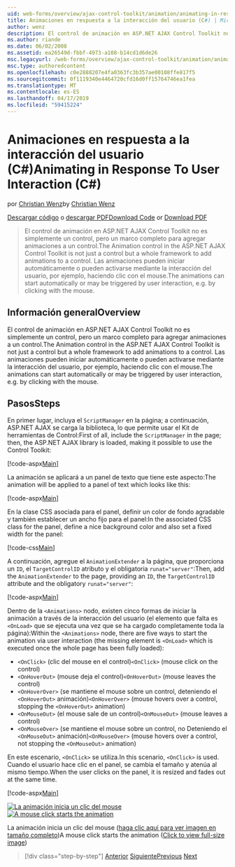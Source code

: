 ```yaml
---
uid: web-forms/overview/ajax-control-toolkit/animation/animating-in-response-to-user-interaction-cs
title: Animaciones en respuesta a la interacción del usuario (C#) | Microsoft Docs
author: wenz
description: El control de animación en ASP.NET AJAX Control Toolkit no es simplemente un control, pero un marco completo para agregar animaciones a un control. Las animaciones pueden star...
ms.author: riande
ms.date: 06/02/2008
ms.assetid: ea26549d-fbbf-4973-a108-b14cd1d6de26
msc.legacyurl: /web-forms/overview/ajax-control-toolkit/animation/animating-in-response-to-user-interaction-cs
msc.type: authoredcontent
ms.openlocfilehash: c0e2888207e4fa0363fc3b357ae00108ffe817f5
ms.sourcegitcommit: 0f1119340e4464720cfd16d0ff15764746ea1fea
ms.translationtype: MT
ms.contentlocale: es-ES
ms.lasthandoff: 04/17/2019
ms.locfileid: "59415224"
---
```

# <a name="animating-in-response-to-user-interaction-c"></a><span data-ttu-id="d9e7e-104">Animaciones en respuesta a la interacción del usuario (C#)</span><span class="sxs-lookup"><span data-stu-id="d9e7e-104">Animating in Response To User Interaction (C#)</span></span>

<span data-ttu-id="d9e7e-105">por [Christian Wenz](https://github.com/wenz)</span><span class="sxs-lookup"><span data-stu-id="d9e7e-105">by [Christian Wenz](https://github.com/wenz)</span></span>

<span data-ttu-id="d9e7e-106">[Descargar código](http://download.microsoft.com/download/f/9/a/f9a26acd-8df4-4484-8a18-199e4598f411/Animation6.cs.zip) o [descargar PDF](http://download.microsoft.com/download/6/7/1/6718d452-ff89-4d3f-a90e-c74ec2d636a3/animation6CS.pdf)</span><span class="sxs-lookup"><span data-stu-id="d9e7e-106">[Download Code](http://download.microsoft.com/download/f/9/a/f9a26acd-8df4-4484-8a18-199e4598f411/Animation6.cs.zip) or [Download PDF](http://download.microsoft.com/download/6/7/1/6718d452-ff89-4d3f-a90e-c74ec2d636a3/animation6CS.pdf)</span></span>

> <span data-ttu-id="d9e7e-107">El control de animación en ASP.NET AJAX Control Toolkit no es simplemente un control, pero un marco completo para agregar animaciones a un control.</span><span class="sxs-lookup"><span data-stu-id="d9e7e-107">The Animation control in the ASP.NET AJAX Control Toolkit is not just a control but a whole framework to add animations to a control.</span></span> <span data-ttu-id="d9e7e-108">Las animaciones pueden iniciar automáticamente o pueden activarse mediante la interacción del usuario, por ejemplo, haciendo clic con el mouse.</span><span class="sxs-lookup"><span data-stu-id="d9e7e-108">The animations can start automatically or may be triggered by user interaction, e.g. by clicking with the mouse.</span></span>


## <a name="overview"></a><span data-ttu-id="d9e7e-109">Información general</span><span class="sxs-lookup"><span data-stu-id="d9e7e-109">Overview</span></span>

<span data-ttu-id="d9e7e-110">El control de animación en ASP.NET AJAX Control Toolkit no es simplemente un control, pero un marco completo para agregar animaciones a un control.</span><span class="sxs-lookup"><span data-stu-id="d9e7e-110">The Animation control in the ASP.NET AJAX Control Toolkit is not just a control but a whole framework to add animations to a control.</span></span> <span data-ttu-id="d9e7e-111">Las animaciones pueden iniciar automáticamente o pueden activarse mediante la interacción del usuario, por ejemplo, haciendo clic con el mouse.</span><span class="sxs-lookup"><span data-stu-id="d9e7e-111">The animations can start automatically or may be triggered by user interaction, e.g. by clicking with the mouse.</span></span>

## <a name="steps"></a><span data-ttu-id="d9e7e-112">Pasos</span><span class="sxs-lookup"><span data-stu-id="d9e7e-112">Steps</span></span>

<span data-ttu-id="d9e7e-113">En primer lugar, incluya el `ScriptManager` en la página; a continuación, ASP.NET AJAX se carga la biblioteca, lo que permite usar el Kit de herramientas de Control:</span><span class="sxs-lookup"><span data-stu-id="d9e7e-113">First of all, include the `ScriptManager` in the page; then, the ASP.NET AJAX library is loaded, making it possible to use the Control Toolkit:</span></span>

[!code-aspx[Main](animating-in-response-to-user-interaction-cs/samples/sample1.aspx)]

<span data-ttu-id="d9e7e-114">La animación se aplicará a un panel de texto que tiene este aspecto:</span><span class="sxs-lookup"><span data-stu-id="d9e7e-114">The animation will be applied to a panel of text which looks like this:</span></span>

[!code-aspx[Main](animating-in-response-to-user-interaction-cs/samples/sample2.aspx)]

<span data-ttu-id="d9e7e-115">En la clase CSS asociada para el panel, definir un color de fondo agradable y también establecer un ancho fijo para el panel:</span><span class="sxs-lookup"><span data-stu-id="d9e7e-115">In the associated CSS class for the panel, define a nice background color and also set a fixed width for the panel:</span></span>

[!code-css[Main](animating-in-response-to-user-interaction-cs/samples/sample3.css)]

<span data-ttu-id="d9e7e-116">A continuación, agregue el `AnimationExtender` a la página, que proporciona un `ID`, el `TargetControlID` atributo y el obligatoria `runat="server"`:</span><span class="sxs-lookup"><span data-stu-id="d9e7e-116">Then, add the `AnimationExtender` to the page, providing an `ID`, the `TargetControlID` attribute and the obligatory `runat="server"`:</span></span>

[!code-aspx[Main](animating-in-response-to-user-interaction-cs/samples/sample4.aspx)]

<span data-ttu-id="d9e7e-117">Dentro de la `<Animations>` nodo, existen cinco formas de iniciar la animación a través de la interacción del usuario (el elemento que falta es `<OnLoad>` que se ejecuta una vez que se ha cargado completamente toda la página):</span><span class="sxs-lookup"><span data-stu-id="d9e7e-117">Within the `<Animations>` node, there are five ways to start the animation via user interaction (the missing element is `<OnLoad>` which is executed once the whole page has been fully loaded):</span></span>

- <span data-ttu-id="d9e7e-118">`<OnClick>` (clic del mouse en el control)</span><span class="sxs-lookup"><span data-stu-id="d9e7e-118">`<OnClick>` (mouse click on the control)</span></span>
- <span data-ttu-id="d9e7e-119">`<OnHoverOut>` (mouse deja el control)</span><span class="sxs-lookup"><span data-stu-id="d9e7e-119">`<OnHoverOut>` (mouse leaves the control)</span></span>
- <span data-ttu-id="d9e7e-120">`<OnHoverOver>` (se mantiene el mouse sobre un control, deteniendo el `<OnHoverOut>` animación)</span><span class="sxs-lookup"><span data-stu-id="d9e7e-120">`<OnHoverOver>` (mouse hovers over a control, stopping the `<OnHoverOut>` animation)</span></span>
- <span data-ttu-id="d9e7e-121">`<OnMouseOut>` (el mouse sale de un control)</span><span class="sxs-lookup"><span data-stu-id="d9e7e-121">`<OnMouseOut>` (mouse leaves a control)</span></span>
- <span data-ttu-id="d9e7e-122">`<OnMouseOver>` (se mantiene el mouse sobre un control, no Deteniendo el `<OnMouseOut>` animación)</span><span class="sxs-lookup"><span data-stu-id="d9e7e-122">`<OnMouseOver>` (mouse hovers over a control, not stopping the `<OnMouseOut>` animation)</span></span>

<span data-ttu-id="d9e7e-123">En este escenario, `<OnClick>` se utiliza.</span><span class="sxs-lookup"><span data-stu-id="d9e7e-123">In this scenario, `<OnClick>` is used.</span></span> <span data-ttu-id="d9e7e-124">Cuando el usuario hace clic en el panel, se cambia el tamaño y atenúa al mismo tiempo.</span><span class="sxs-lookup"><span data-stu-id="d9e7e-124">When the user clicks on the panel, it is resized and fades out at the same time.</span></span>

[!code-aspx[Main](animating-in-response-to-user-interaction-cs/samples/sample5.aspx)]


<span data-ttu-id="d9e7e-125">[![La animación inicia un clic del mouse](animating-in-response-to-user-interaction-cs/_static/image2.png)](animating-in-response-to-user-interaction-cs/_static/image1.png)</span><span class="sxs-lookup"><span data-stu-id="d9e7e-125">[![A mouse click starts the animation](animating-in-response-to-user-interaction-cs/_static/image2.png)](animating-in-response-to-user-interaction-cs/_static/image1.png)</span></span>

<span data-ttu-id="d9e7e-126">La animación inicia un clic del mouse ([haga clic aquí para ver imagen en tamaño completo](animating-in-response-to-user-interaction-cs/_static/image3.png))</span><span class="sxs-lookup"><span data-stu-id="d9e7e-126">A mouse click starts the animation ([Click to view full-size image](animating-in-response-to-user-interaction-cs/_static/image3.png))</span></span>

> [!div class="step-by-step"]
> <span data-ttu-id="d9e7e-127">[Anterior](picking-one-animation-out-of-a-list-cs.md)
> [Siguiente](disabling-actions-during-animation-cs.md)</span><span class="sxs-lookup"><span data-stu-id="d9e7e-127">[Previous](picking-one-animation-out-of-a-list-cs.md)
[Next](disabling-actions-during-animation-cs.md)</span></span>
